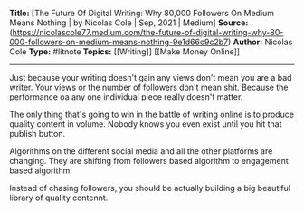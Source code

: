 ---
---
**Title:** [The Future Of Digital Writing: Why 80,000 Followers On Medium Means Nothing | by Nicolas Cole | Sep, 2021 | Medium]
**Source:** (https://nicolascole77.medium.com/the-future-of-digital-writing-why-80-000-followers-on-medium-means-nothing-9e1d66c9c2b7)
**Author:** Nicolas Cole
**Type:** #litnote 
**Topics:** [[Writing]] [[Make Money Online]] 

----

Just because your writing doesn't gain any views don't mean you are a bad writer. Your views or the number of followers don't mean shit. Because the performance oa any one individual piece really doesn't matter.

The only thing that's going to win in the battle of writing online is to produce quality content in volume. Nobody knows you even exist until you hit that publish button. 

Algorithms on the different social media and all the other platforms are changing. They are shifting from followers based algorithm to engagement based algorithm. 

Instead of chasing followers, you should be actually building a big beautiful library of quality contennt. 

